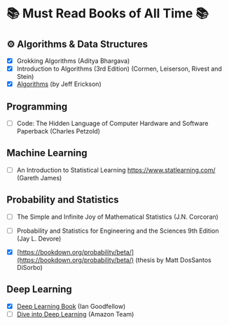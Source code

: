 #  📚 Must Read Books of All Time 📚


## ⚙️ Algorithms & Data Structures

* [x]  Grokking Algorithms (Aditya Bhargava)
* [x]  Introduction to Algorithms (3rd Edition) (Cormen, Leiserson, Rivest and Stein)
* [x]  [Algorithms](https://jeffe.cs.illinois.edu/teaching/algorithms/book/Algorithms-JeffE.pdf) (by Jeff Erickson)

## Programming

* [ ]  Code: The Hidden Language of Computer Hardware and Software Paperback (Charles Petzold)

## Machine Learning

* [ ]  An Introduction to Statistical Learning https://www.statlearning.com/ (Gareth James)


## Probability and Statistics

* [ ]  The Simple and Infinite Joy of Mathematical Statistics (J.N. Corcoran)
* [ ]  Probability and Statistics for Engineering and the Sciences 9th Edition (Jay L. Devore)
* [x]  [https://bookdown.org/probability/beta/](https://bookdown.org/probability/beta/) (thesis by Matt DosSantos DiSorbo)


## Deep Learning

* [x] [Deep Learning Book](https://www.deeplearningbook.org/) (Ian Goodfellow)
* [ ] [Dive into Deep Learning](https://d2l.ai/index.html) (Amazon Team)
